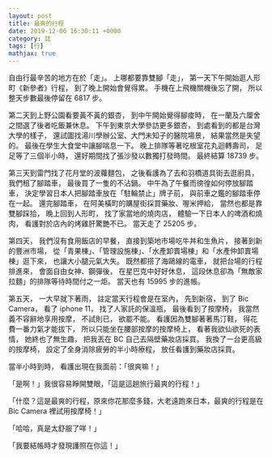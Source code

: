 ```yaml
---
layout: post
title: 最爽的行程
date: 2019-12-06 16:30:11 +0000
category: 誌
tags: [行]
mathjax: true
---
```


自由行最辛苦的地方在於「走」。
上哪都要靠雙腳「走」，
第一天下午開始逛人形町《新參者》行程，
到了晚上開始會覺得累。
手機在上飛機關機後忘了開，
所以整天步數最後停留在 6817 步。

<!--more-->

第二天到上野公園看要黃不黃的銀杏，
到中午開始覺得腳痠時，
在一蘭及六厘舍之間選了後者吃飯兼休息。
下午到東京大學參訪更多銀杏，
到處看到的都是台灣大學的樣子，
還試圖找湯川學辦公室、大門未知子的醫院場景，
結果當然是失望的。
最後在學生大食堂中讓腳喘息一下。
晚上排隊等著吃根室花丸迴轉壽司，
足足等了三個半小時，
還好期間找了張沙發以數獨打發時間。
最終結算 18739 步。

第三天到雷門找了花月堂的波蘿麵包，
之後看護為了去和羽橋道具街去逛廚具，
我們租了腳踏車，
最後買了一隻的不沾鍋。
中午為了午餐而徬徨如何停放腳踏車，
決定學習日本人把腳踏車放在「駐輪禁止」牌子前，
與前車之鑑的腳踏車停在一起。
還完腳踏車，
在阿美橫町的購屋街採買藥妝、喔米押給，
當然也都是靠雙腳踩拾，
晚上回到人形町，
找了家當地的燒肉店，
體驗一下日本人的啤酒和燒肉，
看護對於店內的烤雞肝驚艷不已。
當天走了 25205 步。

第四天，
我們沒有食用飯店的早餐，
直接到築地市場吃牛丼和生魚片，
接著到新的豐洲市場，
從「青果棟」、「管理設施棟」、「水產卸賣場棟」和「水產仲卸賣場棟」逛下來，
也讓大小腿元氣大失。
既然都搭了海鷗線的電車，
就把台場的行程排進來，
會面自由女神、鋼彈後，
在星巴克中好好休息，
這段休息卻為「無敵家拉麵」的排隊等待時間付之一炬。
當天也有 15995 步的進帳。

第五天，
一大早就下著雨，
註定當天行程會是在室內，
先到新宿，
到了 Bic Camera，
看了 iphone 11，
找了人家託的保溫瓶，
最後看到了按摩椅，
我當然義不容辭地享用按摩，
不試則已，
欲罷不能。
看護因為雙腳著著馬汀鞋，
得花費一番力氣才能拔下，
所以只能坐在腰部按摩的按摩椅上，
看著我欲仙欲死的表情，
她終也了無生趣，
把我丟在 BC 自己去隔壁藥妝店採買。
我換了一台更高級的按摩椅，
設定了全身消除疲勞的半小時療程，
放任看護到藥妝店採買。

當半小時到時，
看護出現在我面前：「很爽嘛！」

「是啊！」我很容易睜開雙眼，「這是這趟旅行最爽的行程！」

「什麼？這是最爽的行程，原來你花那麼多錢，大老遠跑來日本，最爽的行程是在 Bic Camera 裡試用按摩椅！」

「哈哈，真是太舒服了咩！」



「我要結帳時才發現護照在你這！」






